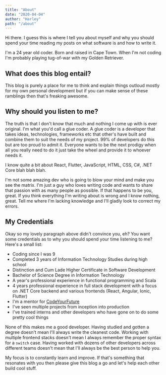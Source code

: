 ```yaml
---
title: "About"
date: "2020-04-04"
author: "Harley"
path: "/about"
---
```


Hi there. I guess this is where I tell you about myself and why you should spend your time reading my posts on what software is and how to write it.

I'm a 24 year old coder. Born and raised in Cape Town. When I'm not coding I'm probably playing tug-of-war with my Golden Retriever.

## What does this blog entail?

This blog is purely a place for me to think and explain things outloud mostly for my own personal development but if you can make sense of these ramblings then that's freaking awesome.

## Why should you listen to me?

The truth is that I don't know that much and nothing I come up with is ever original. I'm what you'd call a glue coder. A glue coder is a developer that takes ideas, technologies, frameworks etc that other's have built and combine them to suit the needs of my project. 99% of developers do this but are too proud to admit it. Everyone wants to be the next prodigy when all you really need to do it just take the wheel and provide it to whoever needs it.

I know quite a bit about React, Flutter, JavaScript, HTML, CSS, C#, .NET Core blah blah blah. 

I'm not some amazing dev who is going to blow your mind and make you see the matrix. I'm just a guy who loves writing code and wants to share that passion with as many people as possible. If that happens to be you, great. If you think everything I'm writing about is wrong and I know nothing, great. Tell me where I'm lacking knowledge and I'll gladly look to correct my errors.

## My Credentials

Okay so my lovely paragraph above didn't convince you, eh? You want some credentials as to why you should spend your time listening to me? Here's a small list:

- Coding since I was 9
- Completed 3 years of Information Technology Studies during high school
- Distinction and Cum Lade Higher Certificate in Software Development
- Bachelor of Science Degree in Information Technology
- A year's professional experience in functional programming and Scala
- 4 years professional experience in full stack development with a focus on .NET Core backend and various frontends (React, Angular, Ionic, Flutter)
- I'm a mentor for [CodeYourFuture](https://codeyourfuture.io/)
- I've seen multiple projects from inception into production
- I've trained interns and other developers who have gone on to do some pretty cool things

None of this makes me a good developer. Having studied and gotten a degree doesn't mean I'll always write the cleanest code. Working with multiple frontend stacks doesn't mean I always remember the proper syntax for a `switch` case. Having worked with dozens of other developers across different teams doesn't mean that I'll always be the best person to help you.

My focus is to constantly learn and improve. If that's something that resonates with you then please give this blog a go and let's help each other build cool stuff.